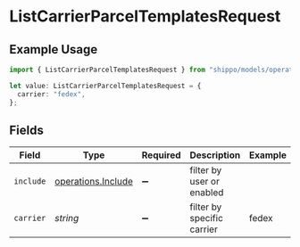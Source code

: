 # ListCarrierParcelTemplatesRequest

## Example Usage

```typescript
import { ListCarrierParcelTemplatesRequest } from "shippo/models/operations";

let value: ListCarrierParcelTemplatesRequest = {
  carrier: "fedex",
};
```

## Fields

| Field                                                    | Type                                                     | Required                                                 | Description                                              | Example                                                  |
| -------------------------------------------------------- | -------------------------------------------------------- | -------------------------------------------------------- | -------------------------------------------------------- | -------------------------------------------------------- |
| `include`                                                | [operations.Include](../../models/operations/include.md) | :heavy_minus_sign:                                       | filter by user or enabled                                |                                                          |
| `carrier`                                                | *string*                                                 | :heavy_minus_sign:                                       | filter by specific carrier                               | fedex                                                    |